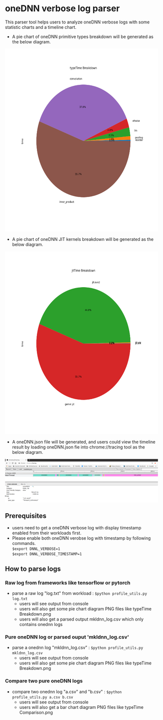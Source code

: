 # oneDNN verbose log parser
This parser tool helps users to analyze oneDNN verbose logs with some statistic charts and a timeline chart.

*  A pie chart of oneDNN primitive types breakdown will be generated as the below diagram.  
<img src="images/typeTime_Breakdown.png" width="600" height="600">  

*  A pie chart of oneDNN JIT kernels breakdown will be generated as the below diagram.  
<img src="images/jitTime_Breakdown.png" width="600" height="600">  

*  A oneDNN.json file will be generated, and users could view the timeline result by loading oneDNN.json fie into chrome://tracing tool as the below diagram.  

![timeline](images/timeline.png)

## Prerequisites 

*  users need to get a oneDNN verbose log with display timestamp enabled from their workloads first.   
*  Please enable both oneDNN verobse log with timestamp by following commands.  
   `$export DNNL_VERBOSE=1`   
   `$export DNNL_VERBOSE_TIMESTAMP=1`  

## How to parse logs

### Raw log from frameworks like tensorflow or pytorch
*  parse a raw log "log.txt" from workload : `$python profile_utils.py log.txt` 
    *  users will see output from console
    *  users will also get some pie chart diagram PNG files like typeTime Breakdown.png
    *  users will also get a parsed output mkldnn_log.csv which only contains onednn logs

### Pure oneDNN log or parsed ouput 'mkldnn_log.csv'
*  parse a onednn log "mkldnn_log.csv" : `$python profile_utils.py mkldnn_log.csv` 
    * users will see output from console 
    * users will also get some pie chart diagram PNG files like typeTime Breakdown.png

### Compare two pure oneDNN logs 
*  compare two onednn log "a.csv" and "b.csv" : `$python profile_utils.py a.csv b.csv` 
    * users will see output from console 
    * users will also get a bar chart diagram PNG files like typeTime Comparison.png
